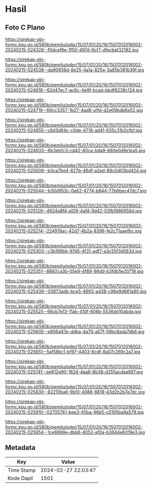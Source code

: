 # Hasil

## Foto C Plano

https://sirekap-obj-formc.kpu.go.id/580b/pemilu/pdpr/15/07/01/20/16/1507012016002-20240215-024328--f0dcef6e-1f50-497d-9cf7-dfecbaf32182.jpg

https://sirekap-obj-formc.kpu.go.id/580b/pemilu/pdpr/15/07/01/20/16/1507012016002-20240215-024538--da90938d-8e25-4a1a-825e-3a85b381b39f.jpg

https://sirekap-obj-formc.kpu.go.id/580b/pemilu/pdpr/15/07/01/20/16/1507012016002-20240215-024618--62d47ec7-ac6c-4e9f-bcad-bbdf6238c124.jpg

https://sirekap-obj-formc.kpu.go.id/580b/pemilu/pdpr/15/07/01/20/16/1507012016002-20240215-024719--69cc3357-1b27-4ad8-a1fd-d2e09bdb6e52.jpg

https://sirekap-obj-formc.kpu.go.id/580b/pemilu/pdpr/15/07/01/20/16/1507012016002-20240215-024855--c6d3d84c-c0de-4718-ad41-635c31b2cfbf.jpg

https://sirekap-obj-formc.kpu.go.id/580b/pemilu/pdpr/15/07/01/20/16/1507012016002-20240215-024933--8b3eb1c3-cd42-40ca-bda9-680e0d9e1ea5.jpg

https://sirekap-obj-formc.kpu.go.id/580b/pemilu/pdpr/15/07/01/20/16/1507012016002-20240215-025009--b3ca7be4-827b-46df-a2ed-89c0d03bd424.jpg

https://sirekap-obj-formc.kpu.go.id/580b/pemilu/pdpr/15/07/01/20/16/1507012016002-20240215-025044--b30d953c-0e62-4774-b844-77b6bec47dc7.jpg

https://sirekap-obj-formc.kpu.go.id/580b/pemilu/pdpr/15/07/01/20/16/1507012016002-20240215-025129--4924a8f4-a129-4af4-9d42-03fb1986958d.jpg

https://sirekap-obj-formc.kpu.go.id/580b/pemilu/pdpr/15/07/01/20/16/1507012016002-20240215-025214--224919ac-42d7-4b2a-8396-fe2c71aaefbc.jpg

https://sirekap-obj-formc.kpu.go.id/580b/pemilu/pdpr/15/07/01/20/16/1507012016002-20240215-025303--c3b199bb-97d5-4f31-adf7-a3c55f3d583d.jpg

https://sirekap-obj-formc.kpu.go.id/580b/pemilu/pdpr/15/07/01/20/16/1507012016002-20240215-025351--8892ca3b-05e9-4f89-98dd-b3fdb5e20719.jpg

https://sirekap-obj-formc.kpu.go.id/580b/pemilu/pdpr/15/07/01/20/16/1507012016002-20240215-025439--03873adb-bce5-4693-a438-c96e9d661a90.jpg

https://sirekap-obj-formc.kpu.go.id/580b/pemilu/pdpr/15/07/01/20/16/1507012016002-20240215-025525--66cb7e13-11ab-410f-806b-5536dd10abda.jpg

https://sirekap-obj-formc.kpu.go.id/580b/pemilu/pdpr/15/07/01/20/16/1507012016002-20240215-025605--e906d47e-ddba-4a70-a57f-59bc8ada7db6.jpg

https://sirekap-obj-formc.kpu.go.id/580b/pemilu/pdpr/15/07/01/20/16/1507012016002-20240215-025651--5af58bc1-bf97-4403-8cdf-8a07c269c2a7.jpg

https://sirekap-obj-formc.kpu.go.id/580b/pemilu/pdpr/15/07/01/20/16/1507012016002-20240215-025741--ee612e90-1824-4aa6-8b38-d255acdaa697.jpg

https://sirekap-obj-formc.kpu.go.id/580b/pemilu/pdpr/15/07/01/20/16/1507012016002-20240215-025830--82210ba6-9b10-4988-8818-43d2b2b7e7dc.jpg

https://sirekap-obj-formc.kpu.go.id/580b/pemilu/pdpr/15/07/01/20/16/1507012016002-20240215-025910--02705761-bee3-45ba-96b5-c0195ba9a579.jpg

https://sirekap-obj-formc.kpu.go.id/580b/pemilu/pdpr/15/07/01/20/16/1507012016002-20240215-025954--1ce6899e-dbb6-4052-a10a-b3644e6319e3.jpg


## Metadata

| Key        | Value               |
| ---------- | ------------------- |
| Time Stamp | 2024-02-27 22:03:47 |
| Kode Dapil | 1501                |



